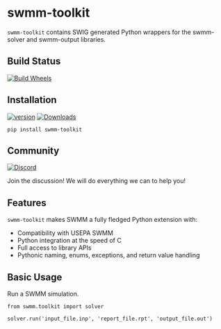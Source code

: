 # swmm-toolkit

`swmm-toolkit` contains SWIG generated Python wrappers for the swmm-solver and swmm-output libraries. 


## Build Status

[![Build Wheels](https://github.com/pyswmm/swmm-python/actions/workflows/build_wheel.yml/badge.svg)](https://github.com/pyswmm/swmm-python/actions/workflows/build_wheel.yml)


## Installation

[![version](https://img.shields.io/pypi/v/swmm-toolkit.svg?maxAge=3600)](https://pypi.org/project/swmm-toolkit/) [![Downloads](https://pepy.tech/badge/swmm-toolkit)](https://pepy.tech/project/swmm-toolkit)

  ``pip install swmm-toolkit``

## Community

[![Discord](https://img.shields.io/badge/Discord-Join%20Chat-7289da?logo=discord&logoColor=white)](https://discord.com/channels/1412143058463756421/1412144907312955532)

Join the discussion!  We will do everything we can to help you!

## Features

`swmm-toolkit` makes SWMM a fully fledged Python extension with:  

 - Compatibility with USEPA SWMM
 - Python integration at the speed of C
 - Full access to library APIs
 - Pythonic naming, enums, exceptions, and return value handling 


## Basic Usage

Run a SWMM simulation. 
```
from swmm.toolkit import solver

solver.run('input_file.inp', 'report_file.rpt', 'output_file.out')
```
